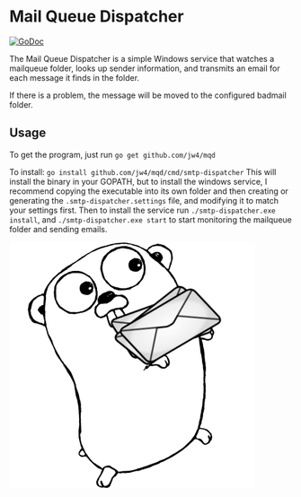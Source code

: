 # Mail Queue Dispatcher

[![GoDoc](https://godoc.org/github.com/jw4/mqd?status.svg)](https://godoc.org/github.com/jw4/mqd)

The Mail Queue Dispatcher is a simple Windows service that watches a 
mailqueue folder, looks up sender information, and transmits an email
for each message it finds in the folder.

If there is a problem, the message will be moved to the configured 
badmail folder.


## Usage

To get the program, just run `go get github.com/jw4/mqd`

To install: `go install github.com/jw4/mqd/cmd/smtp-dispatcher`
This will install the binary in your GOPATH, but to install the windows
service, I recommend copying the executable into its own folder and then
creating or generating the `.smtp-dispatcher.settings` file, and
modifying it to match your settings first. Then to install the service
run `./smtp-dispatcher.exe install`, and `./smtp-dispatcher.exe start`
to start monitoring the mailqueue folder and sending emails.


![gopher mascot](img/smtp-dispatcher-gopher.png)
